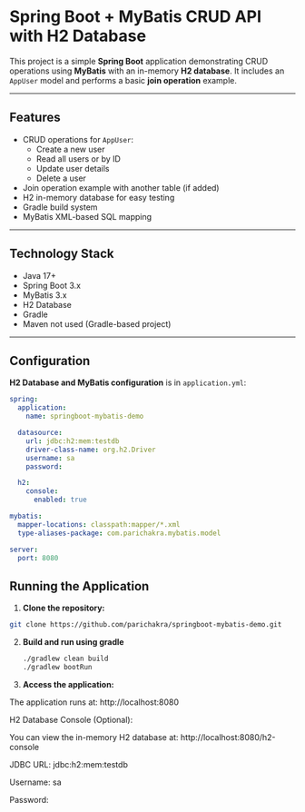 # Spring Boot + MyBatis CRUD API with H2 Database

This project is a simple **Spring Boot** application demonstrating CRUD operations using **MyBatis** with an in-memory **H2 database**. It includes an `AppUser` model and performs a basic **join operation** example.

---

## Features

- CRUD operations for `AppUser`:
  - Create a new user
  - Read all users or by ID
  - Update user details
  - Delete a user
- Join operation example with another table (if added)
- H2 in-memory database for easy testing
- Gradle build system
- MyBatis XML-based SQL mapping

---

## Technology Stack

- Java 17+
- Spring Boot 3.x
- MyBatis 3.x
- H2 Database
- Gradle
- Maven not used (Gradle-based project)

---

## Configuration

**H2 Database and MyBatis configuration** is in `application.yml`:

```yaml
spring:
  application:
    name: springboot-mybatis-demo

  datasource:
    url: jdbc:h2:mem:testdb
    driver-class-name: org.h2.Driver
    username: sa
    password:

  h2:
    console:
      enabled: true

mybatis:
  mapper-locations: classpath:mapper/*.xml
  type-aliases-package: com.parichakra.mybatis.model

server:
  port: 8080
```

## Running the Application

1. **Clone the repository:**

```bash
git clone https://github.com/parichakra/springboot-mybatis-demo.git
```


2. **Build and run using gradle**
   ```bash
   ./gradlew clean build
   ./gradlew bootRun
   ```
3. **Access the application:**

The application runs at: http://localhost:8080

H2 Database Console (Optional):

You can view the in-memory H2 database at: http://localhost:8080/h2-console

JDBC URL: jdbc:h2:mem:testdb

Username: sa

Password: 
